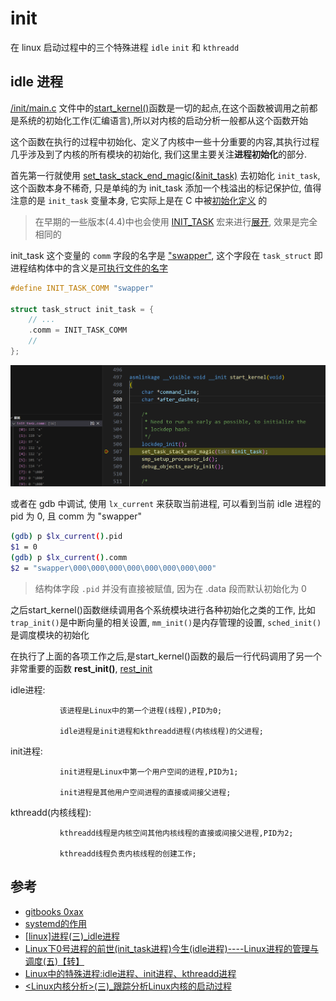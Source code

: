 
# init

在 linux 启动过程中的三个特殊进程 `idle` `init` 和 `kthreadd`

## idle 进程

[/init/main.c](https://github.com/torvalds/linux/blob/v6.6/init/main.c) 文件中的[start_kernel()](https://github.com/torvalds/linux/blob/ffc253263a1375a65fa6c9f62a893e9767fbebfa/init/main.c#L870C6-L870C18)函数是一切的起点,在这个函数被调用之前都是系统的初始化工作(汇编语言),所以对内核的启动分析一般都从这个函数开始

这个函数在执行的过程中初始化、定义了内核中一些十分重要的内容,其执行过程几乎涉及到了内核的所有模块的初始化, 我们这里主要关注**进程初始化**的部分.

首先第一行就使用 [set_task_stack_end_magic(&init_task)](https://github.com/torvalds/linux/blob/ffc253263a1375a65fa6c9f62a893e9767fbebfa/init/main.c#L875) 去初始化 `init_task`, 这个函数本身不稀奇, 只是单纯的为 init_task 添加一个栈溢出的标记保护位, 值得注意的是 `init_task` 变量本身, 它实际上是在 C 中被[初始化定义](https://github.com/torvalds/linux/blob/ffc253263a1375a65fa6c9f62a893e9767fbebfa/init/init_task.c#L64) 的

> 在早期的一些版本(4.4)中也会使用 [INIT_TASK](https://github.com/torvalds/linux/blob/afd2ff9b7e1b367172f18ba7f693dfb62bdcb2dc/init/init_task.c#L18) 宏来进行[展开](https://github.com/torvalds/linux/blob/afd2ff9b7e1b367172f18ba7f693dfb62bdcb2dc/include/linux/init_task.h#L190), 效果是完全相同的

init_task 这个变量的 `comm` 字段的名字是 ["swapper"](https://github.com/torvalds/linux/blob/ffc253263a1375a65fa6c9f62a893e9767fbebfa/include/linux/init_task.h#L38), 这个字段在 `task_struct` 即进程结构体中的含义是[可执行文件的名字](https://github.com/torvalds/linux/blob/ffc253263a1375a65fa6c9f62a893e9767fbebfa/include/linux/sched.h#L1072-L1078)

```c
#define INIT_TASK_COMM "swapper"

struct task_struct init_task = {
    // ...
	.comm = INIT_TASK_COMM
    //
};
```

![20240312122051](https://raw.githubusercontent.com/learner-lu/picbed/master/20240312122051.png)

或者在 gdb 中调试, 使用 `lx_current` 来获取当前进程, 可以看到当前 idle 进程的 pid 为 0, 且 comm 为 "swapper"

```bash
(gdb) p $lx_current().pid
$1 = 0
(gdb) p $lx_current().comm
$2 = "swapper\000\000\000\000\000\000\000\000"
```

> 结构体字段 `.pid` 并没有直接被赋值, 因为在 .data 段而默认初始化为 0

之后start_kernel()函数继续调用各个系统模块进行各种初始化之类的工作, 比如 `trap_init()`是中断向量的相关设置, `mm_init()`是内存管理的设置, `sched_init()`是调度模块的初始化

在执行了上面的各项工作之后,是start_kernel()函数的最后一行代码调用了另一个非常重要的函数 **rest_init()**, [rest_init](https://github.com/torvalds/linux/blob/ffc253263a1375a65fa6c9f62a893e9767fbebfa/init/main.c#L680)

idle进程:

               该进程是Linux中的第一个进程(线程),PID为0;

               idle进程是init进程和kthreadd进程(内核线程)的父进程;

init进程:

               init进程是Linux中第一个用户空间的进程,PID为1;

               init进程是其他用户空间进程的直接或间接父进程;

kthreadd(内核线程):

               kthreadd线程是内核空间其他内核线程的直接或间接父进程,PID为2;

               kthreadd线程负责内核线程的创建工作;

## 参考

- [gitbooks 0xax](https://0xax.gitbooks.io/linux-insides/content/Initialization/linux-initialization-6.html)
- [systemd的作用](https://www.cnblogs.com/linhaostudy/p/8577504.html)
- [[linux]进程(三)_idle进程](https://blog.csdn.net/u013686805/article/details/19905941)
- [Linux下0号进程的前世(init_task进程)今生(idle进程)----Linux进程的管理与调度(五)【转】](https://cloud.tencent.com/developer/article/1339566)
- [Linux中的特殊进程:idle进程、init进程、kthreadd进程](https://blog.csdn.net/JoggingPig/article/details/110239518)
- [<Linux内核分析>(三)_跟踪分析Linux内核的启动过程](https://blog.csdn.net/FIELDOFFIER/article/details/44518597)